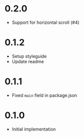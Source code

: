 # 0.2.0

- Support for horizontal scroll (#4)

# 0.1.2

- Setup styleguide
- Update readme

# 0.1.1

- Fixed `main` field in package.json

# 0.1.0

- Initial implementation
